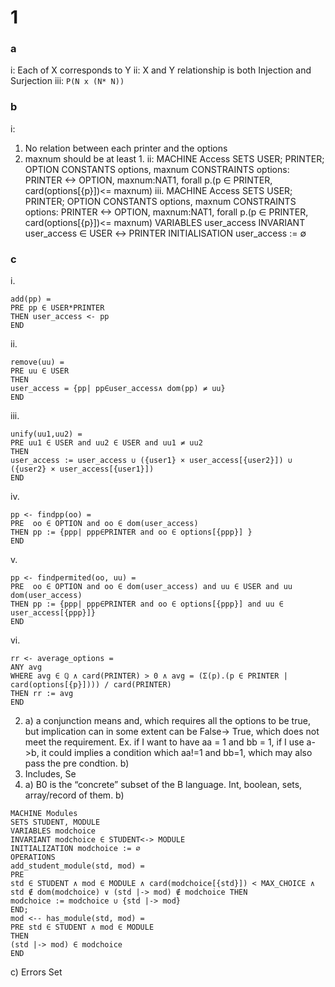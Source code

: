 # 1
### a
i: Each of X corresponds to Y 
ii: X and Y relationship is both Injection and Surjection 
iii: `P(N x (N* N))`
### b
i: 
1. No relation between each printer and the options
2. maxnum should be at least 1. 
ii: 
MACHINE Access
SETS USER; PRINTER; OPTION
CONSTANTS options, maxnum
CONSTRAINTS options: PRINTER <-> OPTION, maxnum:NAT1, forall p.(p ∈ PRINTER, card(options[{p}])<= maxnum)
iii. 
MACHINE Access
SETS USER; PRINTER; OPTION
CONSTANTS options, maxnum
CONSTRAINTS options: PRINTER <-> OPTION, maxnum:NAT1, forall p.(p ∈ PRINTER, card(options[{p}])<= maxnum)
VARIABLES user_access
INVARIANT user_access ∈ USER ↔ PRINTER
INITIALISATION user_access := ∅
### c
i. 
```
add(pp) = 
PRE pp ∈ USER*PRINTER
THEN user_access <- pp
END
```
ii. 
```
remove(uu) = 
PRE uu ∈ USER
THEN 
user_access = {pp| pp∈user_access∧ dom(pp) ≠ uu}
END
```
iii. 
```
unify(uu1,uu2) = 
PRE uu1 ∈ USER and uu2 ∈ USER and uu1 ≠ uu2
THEN 
user_access := user_access ∪ ({user1} × user_access[{user2}]) ∪ ({user2} × user_access[{user1}])
END
```
iv. 
```
pp <- findpp(oo) = 
PRE  oo ∈ OPTION and oo ∈ dom(user_access)
THEN pp := {ppp| ppp∈PRINTER and oo ∈ options[{ppp}] }
END
```
v. 
```
pp <- findpermited(oo, uu) = 
PRE  oo ∈ OPTION and oo ∈ dom(user_access) and uu ∈ USER and uu dom(user_access)
THEN pp := {ppp| ppp∈PRINTER and oo ∈ options[{ppp}] and uu ∈ user_access[{ppp}]}
END
```
vi. 
```
rr <- average_options = 
ANY avg 
WHERE avg ∈ ℚ ∧ card(PRINTER) > 0 ∧ avg = (Σ(p).(p ∈ PRINTER | card(options[{p}]))) / card(PRINTER) 
THEN rr := avg
END
```
2. a) a conjunction means and, which requires all the options to be true, but implication can in some extent can be False-> True, which does not meet the requirement. Ex. if I want to have aa = 1 and bb = 1, if I use a->b, it could implies a condition which aa!=1 and bb=1, which may also pass the pre condtion. 
	b) 
3. Includes, Se
1. a) B0 is the “concrete” subset of the B language. Int, boolean, sets, array/record of them. 
b)  
```
MACHINE Modules
SETS STUDENT, MODULE
VARIABLES modchoice
INVARIANT modchoice ∈ STUDENT<-> MODULE
INITIALIZATION modchoice := ∅
OPERATIONS 
add_student_module(std, mod) = 
PRE 
std ∈ STUDENT ∧ mod ∈ MODULE ∧ card(modchoice[{std}]) < MAX_CHOICE ∧ std ∉ dom(modchoice) ∨ (std |-> mod) ∉ modchoice THEN 
modchoice := modchoice ∪ {std |-> mod} 
END; 
mod <-- has_module(std, mod) = 
PRE std ∈ STUDENT ∧ mod ∈ MODULE 
THEN 
(std |-> mod) ∈ modchoice 
END 
```
   c) Errors Set